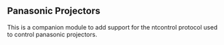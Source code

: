 ## Panasonic Projectors

This is a companion module to add support for the ntcontrol protocol used to control panasonic projectors.
